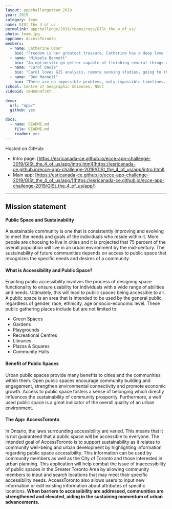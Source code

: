 ```yaml
---
layout: appchallengeteam_2019
year: 2019
category: team
name: GISt the 4 of us
permalink: appchallenge/2019/teams/cogs/GISt_the_4_of_us/
photo: team.jpg
appname: AccessToronto
members:
  - name: Catherine Ozon"
    bio: "Freedom is her greatest treasure, Catherine has a deep love for adventure and travel. With a B.A in Geography from Mount Allison University, Catherine is completing an Advanced Diploma in Geographic Sciences with a concentration in Remote Sensing at the Centre of Geographic Sciences. Her enthusiasm has no bounds, Catherine possess a great sense of humor and open mindedness."
  - name: "Mikaela Bennett"
    bio: "An optimistic go-getter capable of finishing several things at once, often before lunch, Mikaela is a graduate from the University of Guelph with a B.A in Geography. She is currently attending the Centre of Geographic Sciences, enrolled in the Advanced Diploma in Geographic Sciences with a GIS focus. With youthful strength and energy, Mikaela embraces togetherness and teamwork."
  - name: "Carol Davis"
    bio: "Carol loves GIS analysis, remote sensing studies, going to the beach and hiking, however there is never time for two of those things. As a recent B.Sc Environmental Geoscience graduate from Acadia University, Carol is continuing her educational journey at the Centre of Geographic Sciences through the Advanced Diploma in Geographic Sciences program with a concentration in Remote Sensing."
  - name: "Ben Mannell"
    bio: "There are no impossible problems, only impossible timelines. Ben is a Computer Science graduate from Brock University currently completing an Advance Diploma in Geographic Science with a focus in GIS at the Centre of Geographic Sciences. With a love for the outdoors, Ben is fascinated by balance and symmetry, and is always on the hunt for justice and equality."
school: Centre of Geographic Sciences, NSCC
videoid: cBHn0n4fcKY

demo:
  url: "app/"
  github: yes

docs:
  - name: README.md
    file: README.md
    readme: yes
---
```


Hosted on GitHub:

- Intro page: [https://esricanada-ce.github.io/ecce-app-challenge-2019/GISt_the_4_of_us/app/intro.html](https://esricanada-ce.github.io/ecce-app-challenge-2019/GISt_the_4_of_us/app/intro.html)
- Main app: [https://esricanada-ce.github.io/ecce-app-challenge-2019/GISt_the_4_of_us/app/](https://esricanada-ce.github.io/ecce-app-challenge-2019/GISt_the_4_of_us/app/)

---

## Mission statement

#### Public Space and Sustainability

A sustainable community is one that is consistently improving and evolving to meet the needs and goals of the individuals who reside within it. More people are choosing to live in cities and it is projected that 75 percent of the overall population will live in an urban environment by the mid-century. The sustainability of future communities depends on access to public space that recognizes the specific needs and desires of a community.  

#### What is Accessibility and Public Space?

Enacting public accessibility involves the process of designing space functionality to ensure usability for individuals with a wide range of abilities and needs. Ultimately, this will lead to public spaces being accessible to all. A public space is an area that is intended to be used by the general public, regardless of gender, race, ethnicity, age or socio-economic level. These public gathering places include but are not limited to:  

- Green Spaces  
- Gardens  
- Playgrounds  
- Recreational Centres  
- Libraries  
- Plazas & Squares  
- Community Halls  

#### Benefit of Public Spaces

Urban public spaces provide many benefits to cities and the communities within them. Open public spaces encourage community building and engagement, strengthen environmental connectivity and promote economic growth. Access to public space fosters a sense of belonging which directly influences the sustainability of community prosperity. Furthermore, a well used public space is a great indicator of the overall quality of an urban environment.  

#### The App: AccessToronto

In Ontario, the laws surrounding accessibility are varied. This means that it is not guaranteed that a public space will be accessible to everyone. The intended goal of AccessToronto is to support sustainability as it relates to community well-being and urban development by highlighting information regarding public space accessibility. This information can be used by community members as well as the City of Toronto and those interested in urban planning. This application will help combat the issue of inaccessibility of public spaces in the Greater Toronto Area by allowing community members to input and search locations that may meet their specific accessibility needs. AccessToronto also allows users to input new information or edit existing information about attributes of specific locations. **When barriers to accessibility are addressed, communities are strengthened and elevated, aiding in the sustaining momentum of urban advancements.**  
